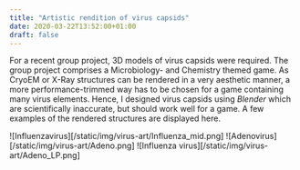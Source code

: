 ```yaml
---
title: "Artistic rendition of virus capsids"
date: 2020-03-22T13:52:00+01:00
draft: false
---
```

For a recent group project, 3D models of virus capsids were required. The group project comprises a Microbiology- and Chemistry themed game. As CryoEM or X-Ray structures can be rendered in a very aesthetic manner, a more performance-trimmed way has to be chosen for a game containing many virus elements. Hence, I designed virus capsids using *Blender* which are scientifically inaccurate, but should work well for a game. A few examples of the rendered structures are displayed here.

![Influenzavirus][/static/img/virus-art/Influenza_mid.png]
![Adenovirus][/static/img/virus-art/Adeno.png]
![Influenza virus][/static/img/virus-art/Adeno_LP.png]